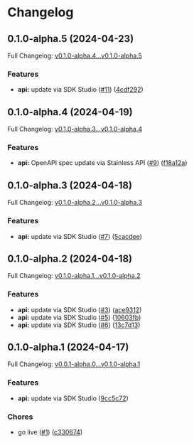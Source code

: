 # Changelog

## 0.1.0-alpha.5 (2024-04-23)

Full Changelog: [v0.1.0-alpha.4...v0.1.0-alpha.5](https://github.com/riza-io/riza-api-node/compare/v0.1.0-alpha.4...v0.1.0-alpha.5)

### Features

* **api:** update via SDK Studio ([#11](https://github.com/riza-io/riza-api-node/issues/11)) ([4cdf292](https://github.com/riza-io/riza-api-node/commit/4cdf29240caf52db2c1b1c2b9e268973e07782f5))

## 0.1.0-alpha.4 (2024-04-19)

Full Changelog: [v0.1.0-alpha.3...v0.1.0-alpha.4](https://github.com/riza-io/riza-api-node/compare/v0.1.0-alpha.3...v0.1.0-alpha.4)

### Features

* **api:** OpenAPI spec update via Stainless API ([#9](https://github.com/riza-io/riza-api-node/issues/9)) ([f18a12a](https://github.com/riza-io/riza-api-node/commit/f18a12a54d3608192e1330d7a8e8c5d7b1deb408))

## 0.1.0-alpha.3 (2024-04-18)

Full Changelog: [v0.1.0-alpha.2...v0.1.0-alpha.3](https://github.com/riza-io/riza-api-node/compare/v0.1.0-alpha.2...v0.1.0-alpha.3)

### Features

* **api:** update via SDK Studio ([#7](https://github.com/riza-io/riza-api-node/issues/7)) ([5cacdee](https://github.com/riza-io/riza-api-node/commit/5cacdee1a6c46e36815f8446b96aa05959238245))

## 0.1.0-alpha.2 (2024-04-18)

Full Changelog: [v0.1.0-alpha.1...v0.1.0-alpha.2](https://github.com/riza-io/riza-api-node/compare/v0.1.0-alpha.1...v0.1.0-alpha.2)

### Features

* **api:** update via SDK Studio ([#3](https://github.com/riza-io/riza-api-node/issues/3)) ([ace9312](https://github.com/riza-io/riza-api-node/commit/ace93122065204e69ffa22f24ec251c14840973e))
* **api:** update via SDK Studio ([#5](https://github.com/riza-io/riza-api-node/issues/5)) ([10603fb](https://github.com/riza-io/riza-api-node/commit/10603fb7161bab64ee6fe8ec2da5aba122ec45a2))
* **api:** update via SDK Studio ([#6](https://github.com/riza-io/riza-api-node/issues/6)) ([13c7d13](https://github.com/riza-io/riza-api-node/commit/13c7d133b83bcb5dc51e49a91cc801e6ad675aa7))

## 0.1.0-alpha.1 (2024-04-17)

Full Changelog: [v0.0.1-alpha.0...v0.1.0-alpha.1](https://github.com/riza-io/riza-api-node/compare/v0.0.1-alpha.0...v0.1.0-alpha.1)

### Features

* **api:** update via SDK Studio ([9cc5c72](https://github.com/riza-io/riza-api-node/commit/9cc5c72c33e7edb1606a17117d6e6b22d556cca7))


### Chores

* go live ([#1](https://github.com/riza-io/riza-api-node/issues/1)) ([c330674](https://github.com/riza-io/riza-api-node/commit/c330674ecccde7556ac5e1e4052511b1562f6bb1))
